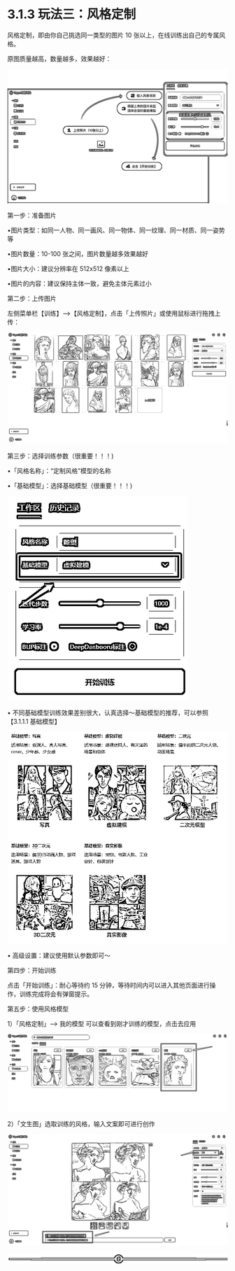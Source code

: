 # 3.1.3 玩法三：风格定制

风格定制，即由你自己挑选同一类型的图片 10 张以上，在线训练出自己的专属风格。

原图质量越高，数量越多，效果越好：

![](img/db069e0a01951b7577a8d8075617295a.png)

第一步：准备图片

•图片类型：如同一人物、同一画风、同一物体、同一纹理、同一材质、同一姿势等

•图片数量：10-100 张之间，图片数量越多效果越好

•图片大小：建议分辨率在 512x512 像素以上

•图片的内容：建议保持主体一致，避免主体元素过小

第二步：上传图片

左侧菜单栏【训练】—>【风格定制】，点击「上传照片」或使用鼠标进行拖拽上传：

![](img/0315e60eefba1339de99c0a1c533f1b8.png)

第三步：选择训练参数（很重要！！！)

•「风格名称」：“定制风格”模型的名称

•「基础模型」：选择基础模型（很重要！！！)

![](img/68d1dd410775e1021bdef7bb72f06588.png)

• 不同基础模型训练效果差别很大，认真选择～基础模型的推荐，可以参照【3.1.1.1 基础模型】

![](img/2d3b29d70d14ec13c9b6c32dc67ceca4.png)

• 高级设置：建议使用默认参数即可～

第四步：开始训练

点击「开始训练」：耐心等待约 15 分钟，等待时间内可以进入其他页面进行操作，训练完成将会有弹窗提示。

第五步：使用风格模型

1）「风格定制」—> 我的模型 可以查看到刚才训练的模型，点击去应用

![](img/4c42b1e6df5ca75cbc3e65aaa53653da.png)

2）「文生图」选取训练的风格，输入文案即可进行创作

![](img/102153cf7839288f3e35a3957b71213e.png)

![](img/e12d1c8b9f4ffdf6c4edf913cceed533.png)